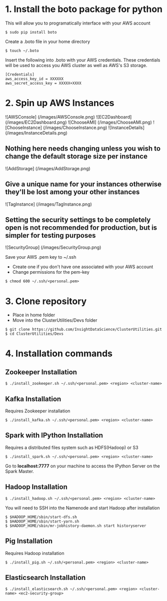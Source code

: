 # 1. Install the boto package for python
This will allow you to programatically interface with your AWS account
```
$ sudo pip install boto
```
Create a .boto file in your home directory
```
$ touch ~/.boto
```
Insert the following into .boto with your AWS credentials. These credentials will be used to access you AWS cluster as well as AWS's S3 storage.
```
[Credentials]
aws_access_key_id = XXXXXX
aws_secret_access_key = XXXXX+XXXX
```
# 2. Spin up AWS Instances
![AWSConsole] (/images/AWSConsole.png)
![EC2Dashboard] (/images/EC2Dashboard.png)
![ChooseAMI] (/images/ChooseAMI.png)
![ChooseInstance] (/images/ChooseInstance.png)
![InstanceDetails] (/images/InstanceDetails.png)

## Nothing here needs changing unless you wish to change the default storage size per instance
![AddStorage] (/images/AddStorage.png)

## Give a unique name for your instances otherwise they'll be lost among your other instances
![TagInstance] (/images/TagInstance.png)

## Setting the security settings to be completely open is not recommended for production, but is simpler for testing purposes
![SecurityGroup] (/images/SecurityGroup.png)

Save your AWS .pem key to ~/.ssh
* Create one if you don't have one associated with your AWS account
* Change permissions for the pem-key
```
$ chmod 600 ~/.ssh/<personal.pem>
```
# 3. Clone repository
* Place in home folder
* Move into the ClusterUtilities/Devs folder
```
$ git clone https://github.com/InsightDataScience/ClusterUtilities.git
$ cd ClusterUtilities/Devs
```

# 4. Installation commands
## Zookeeper Installation
```
$ ./install_zookeeper.sh ~/.ssh/<personal.pem> <region> <cluster-name>
```

## Kafka Installation
Requires Zookeeper installation
```
$ ./install_kafka.sh ~/.ssh/<personal.pem> <region> <cluster-name>
```

## Spark with IPython Installation
Requires a distributed files system such as HDFS(Hadoop) or S3
```
$ ./install_spark.sh ~/.ssh/<personal.pem> <region> <cluster-name>
```

Go to **localhost:7777** on your machine to access the IPython Server on the Spark Master.

## Hadoop Installation
```
$ ./install_hadoop.sh ~/.ssh/<personal.pem> <region> <cluster-name>
```
You will need to SSH into the Namenode and start Hadoop after installation
```
$ $HADOOP_HOME/sbin/start-dfs.sh
$ $HADOOP_HOME/sbin/start-yarn.sh
$ $HADOOP_HOME/sbin/mr-jobhistory-daemon.sh start historyserver
```

## Pig Installation
Requires Hadoop installation
```
$ ./install_pig.sh ~/.ssh/<personal.pem> <region> <cluster-name>
```

## Elasticsearch Installation
```
$ ./install_elasticsearch.sh ~/.ssh/<personal.pem> <region> <cluster-name> <ec2-security-group>
```
